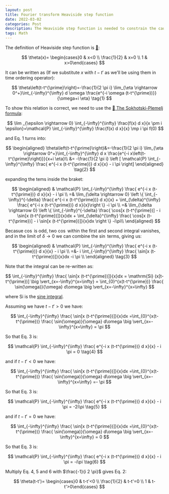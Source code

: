 ```yaml
---
layout: post
title: Fourier transform Heaviside step function
date: 2022-03-02
categories: Post
description: The Heaviside step function is needed to constrain the causality of green's function propagator. The Fourier transformation of this step function turns out to be non-trivial task. This post provides a comprehensive description of the Fourier transformation of the Heaviside step function using the Sokhotski-Plemelj formula.
tags: Math
---
```


The definition of Heaviside step function is [:link:](https://mathworld.wolfram.com/HeavisideStepFunction.html):

$$
\theta(x)= \begin{cases}0 & x<0 \\ \frac{1}{2} & x=0 \\ 1 & x>0\end{cases}
$$

It can be written as (If we substitute $x$ with $t-t'$ as we'll be using them in time ordering operator):

$$
\theta\left(t-t^{\prime}\right)=-\frac{1}{2 \pi i} \lim_{\eta \rightarrow 0^+}\int_{-\infty}^{\infty} d \omega \frac{e^{-i \omega (t-t^{\prime})}}{\omega+i \eta} \tag{1}
$$

To show this relation is correct, we need to use the [:link: The Sokhotski-Plemelj formula](../01/Sokhotski_Plemelj_Formula.html):

$$
\lim _{\epsilon \rightarrow 0} \int_{-\infty}^{\infty} \frac{f(x) d x}{x \pm i \epsilon}=\mathcal{P} \int_{-\infty}^{\infty} \frac{f(x) d x}{x} \mp i \pi f(0)
$$

and Eq. 1 turns into:

$$
\begin{aligned}
\theta\left(t-t^{\prime}\right)&=-\frac{1}{2 \pi i} \lim_{\eta \rightarrow 0^+}\int_{-\infty}^{\infty} d x \frac{e^{-i x\left(t-t^{\prime}\right)}}{x+i \eta}\\
&= -\frac{1}{2 \pi i}  \left [ \mathcal{P} \int_{-\infty}^{\infty} \frac{ e^{-i x (t-t^{\prime})} d x}{x}  - i \pi \right]
\end{aligned} \tag{2}
$$

expanding the tems inside the braket:

$$
\begin{aligned}
& \mathcal{P} \int_{-\infty}^{\infty} \frac{ e^{-i x (t-t^{\prime})} d x}{x}  - i \pi \\
=& \lim_{\delta \rightarrow 0} \left \{ \int_{-\infty}^{-\delta} \frac{ e^{-i x (t-t^{\prime})} d x}{x} + \int_{\delta}^{\infty} \frac{ e^{-i x (t-t^{\prime})} d x}{x}\right \}  -i \pi \\
=& \lim_{\delta \rightarrow 0} \left \{ \int_{-\infty}^{-\delta} \frac{ \cos[x (t-t^{\prime})] - i \sin[x (t-t^{\prime})]}{x}dx + \int_{\delta}^{\infty} \frac{ \cos[x (t-t^{\prime})] - i \sin[x (t-t^{\prime})]}{x}dx  \right \} -i\pi\\
\end{aligned}
$$

Becasue $\cos$ is odd, two $\cos$ within the first and second integral vanishes, and in the limit of $\delta \rightarrow 0$ we can combine the $\sin$ terms, giving us:

$$
\begin{aligned}
& \mathcal{P} \int_{-\infty}^{\infty} \frac{ e^{-i x (t-t^{\prime})} d x}{x}  - i \pi \\
=&- i  \int_{-\infty}^{\infty} \frac{  \sin[x (t-t^{\prime})]}{x}dx  -i \pi \\
\end{aligned} \tag{3}
$$

Note that the integral can be re-written as:

$$
\int_{-\infty}^{\infty} \frac{  \sin[x (t-t^{\prime})]}{x}dx = \mathrm{Si} (x[t-t^{\prime})] \big \vert_{x=-\infty}^{x=\infty} = \int_{0}^{x(t-t^{\prime})} \frac{  \sin(\omega)}{\omega} d\omega \big \vert_{x=-\infty}^{x=\infty}
$$

where $\mathrm{Si}$ is the [sine integral](https://mathworld.wolfram.com/SineIntegral.html).

Assuming we have $t-t' > 0$ we have:

$$
\int_{-\infty}^{\infty} \frac{  \sin[x (t-t^{\prime})]}{x}dx =\int_{0}^{x(t-t^{\prime})} \frac{  \sin(\omega)}{\omega} d\omega \big \vert_{x=-\infty}^{x=\infty} = \pi
$$

So that Eq. 3 is:

$$
\mathcal{P} \int_{-\infty}^{\infty} \frac{ e^{-i x (t-t^{\prime})} d x}{x}  - i \pi = 0 \tag{4}
$$

and if $t-t' < 0$ we have:

$$
\int_{-\infty}^{\infty} \frac{  \sin[x (t-t^{\prime})]}{x}dx =\int_{0}^{x(t-t^{\prime})} \frac{  \sin(\omega)}{\omega} d\omega \big \vert_{x=-\infty}^{x=\infty} =- \pi
$$

So that Eq. 3 is:

$$
\mathcal{P} \int_{-\infty}^{\infty} \frac{ e^{-i x (t-t^{\prime})} d x}{x}  - i \pi = -2i\pi \tag{5}
$$

and if $t-t' = 0$ we have:

$$
\int_{-\infty}^{\infty} \frac{  \sin[x (t-t^{\prime})]}{x}dx =\int_{0}^{x(t-t^{\prime})} \frac{  \sin(\omega)}{\omega} d\omega \big \vert_{x=-\infty}^{x=\infty} = 0
$$

So that Eq. 3 is:

$$
\mathcal{P} \int_{-\infty}^{\infty} \frac{ e^{-i x (t-t^{\prime})} d x}{x}  - i \pi = -i\pi \tag{6}
$$

Multiply Eq. 4, 5 and 6 with $\frac{-1}{i 2 \pi}$ gives Eq. 2:

$$
\theta(t-t')= \begin{cases}0 & t-t'<0 \\ \frac{1}{2} & t-t'=0 \\ 1 & t-t'>0\end{cases}
$$
